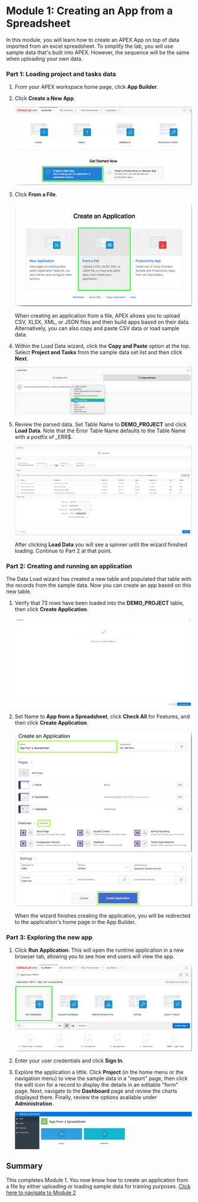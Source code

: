 # Module 1: Creating an App from a Spreadsheet

In this module, you will learn how to create an APEX App on top of data imported from an excel spreadsheet. To simplify the lab, you will use sample data that's built into APEX. However, the sequence will be the same when uploading your own data.

### **Part 1**: Loading project and tasks data  
 
1.  From your APEX workspace home page, click **App Builder**.
2.  Click **Create a New App**.

    ![](images/1/create-a-new-app.png)

3.  Click **From a File**.

    ![](images/1/from-a-file.png)

    When creating an application from a file, APEX allows you to upload CSV, XLSX, XML, or JSON files and then build apps based on their data. Alternatively, you can also copy and paste CSV data or load sample data.

4.  Within the Load Data wizard, click the **Copy and Paste** option at the top. Select **Project and Tasks** from the sample data set list and then click **Next**.

    ![](images/1/copy-paste-projects-tasks.png)

5.  Review the parsed data. Set Table Name to **DEMO_PROJECT** and click **Load Data**. Note that the Error Table Name defaults to the Table Name with a postfix of \_ERR$.

    ![](images/1/new-table-name.png)
    
    After clicking **Load Data** you will see a spinner until the wizard finished loading. Continue to Part 2 at that point.

### **Part 2**: Creating and running an application 

The Data Load wizard has created a new table and populated that table with the records from the sample data. Now you can create an app based on this new table.

1.  Verify that 73 rows have been loaded into the **DEMO_PROJECT** table, then click **Create Application**.

    ![](images/1/continue-to-create-application-wizard.png)

2.  Set Name to **App from a Spreadsheet**, click **Check All** for Features, and then click **Create Application**.

    ![](images/1/name-for-application.png)
    ![](images/1/create-application.png)

    When the wizard finishes creating the application, you will be redirected to the application's home page in the App Builder.

### **Part 3**: Exploring the new app

1.  Click **Run Application**. This will open the runtime application in a new browser tab, allowing you to see how end users will view the app.

    ![](images/1/run-application.png)

2.  Enter your user credentials and click **Sign In**.
3.  Explore the application a little. Click **Project** (in the home menu or the navigation menu) to view the sample data in a "report" page, then click the edit icon for a record to display the details in an editable "form" page. Next, navigate to the **Dashboard** page and review the charts displayed there. Finally, review the options available under **Administration**.

    ![](images/1/new-app.png)

## Summary

This completes Module 1. You now know how to create an application from a file by either uploading or loading sample data for training purposes. [Click here to navigate to Module 2](2-using-the-runtime-environment-improving-the-report-and-form.md)
